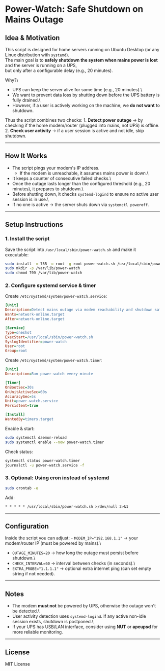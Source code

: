 # Power-Watch: Safe Shutdown on Mains Outage

## Idea & Motivation

This script is designed for home servers running on Ubuntu Desktop (or
any Linux distribution with `systemd`).\
The main goal is to **safely shutdown the system when mains power is
lost** and the server is running on a UPS,\
but only after a configurable delay (e.g., 20 minutes).

Why?\
- UPS can keep the server alive for some time (e.g., 20 minutes).\
- We want to prevent data loss by shutting down before the UPS battery
is fully drained.\
- However, if a user is actively working on the machine, we **do not
want** to shutdown.

Thus the script combines two checks: 1. **Detect power outage** → by
checking if the home modem/router (plugged into mains, not UPS) is
offline.\
2. **Check user activity** → if a user session is active and not idle,
skip shutdown.

------------------------------------------------------------------------

## How It Works

-   The script pings your modem's IP address.
    -   If the modem is unreachable, it assumes mains power is down.\
-   It keeps a counter of consecutive failed checks.\
-   Once the outage lasts longer than the configured threshold (e.g., 20
    minutes), it prepares to shutdown.\
-   Before shutting down, it checks `systemd-logind` to ensure no active
    user session is in use.\
-   If no one is active → the server shuts down via
    `systemctl poweroff`.

------------------------------------------------------------------------

## Setup Instructions

### 1. Install the script

Save the script into `/usr/local/sbin/power-watch.sh` and make it
executable:

``` bash
sudo install -m 755 -o root -g root power-watch.sh /usr/local/sbin/power-watch.sh
sudo mkdir -p /var/lib/power-watch
sudo chmod 700 /var/lib/power-watch
```

### 2. Configure systemd service & timer

Create `/etc/systemd/system/power-watch.service`:

``` ini
[Unit]
Description=Detect mains outage via modem reachability and shutdown safely
Wants=network-online.target
After=network-online.target

[Service]
Type=oneshot
ExecStart=/usr/local/sbin/power-watch.sh
SyslogIdentifier=power-watch
User=root
Group=root
```

Create `/etc/systemd/system/power-watch.timer`:

``` ini
[Unit]
Description=Run power-watch every minute

[Timer]
OnBootSec=30s
OnUnitActiveSec=60s
AccuracySec=5s
Unit=power-watch.service
Persistent=true

[Install]
WantedBy=timers.target
```

Enable & start:

``` bash
sudo systemctl daemon-reload
sudo systemctl enable --now power-watch.timer
```

Check status:

``` bash
systemctl status power-watch.timer
journalctl -u power-watch.service -f
```

### 3. Optional: Using cron instead of systemd

``` bash
sudo crontab -e
```

Add:

    * * * * * /usr/local/sbin/power-watch.sh >/dev/null 2>&1

------------------------------------------------------------------------

## Configuration

Inside the script you can adjust: - `MODEM_IP="192.168.1.1"` → your
modem/router IP (must be powered by mains).\
- `OUTAGE_MINUTES=20` → how long the outage must persist before
shutdown.\
- `CHECK_INTERVAL=60` → interval between checks (in seconds).\
- `EXTRA_PROBE="1.1.1.1"` → optional extra internet ping (can set empty
string if not needed).

------------------------------------------------------------------------

## Notes

-   The modem **must not** be powered by UPS, otherwise the outage won't
    be detected.\
-   User activity detection uses `systemd-logind`. If any active
    non-idle session exists, shutdown is postponed.\
-   If your UPS has USB/LAN interface, consider using **NUT** or
    **apcupsd** for more reliable monitoring.

------------------------------------------------------------------------

## License

MIT License
